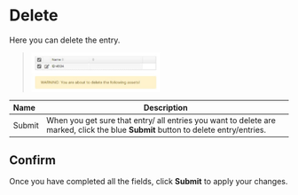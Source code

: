 # Delete


Here you can delete the entry.

><img src="../../../../images/module-overview4.jpg" alt="module-overview4" style="width: 50%; display: block"></a>

**Name** | **Description** 
:--- | ---
Submit | When you get sure that entry/ all entries you want to delete are marked, click the blue **Submit** button to delete entry/entries.

## Confirm 

Once you have completed all the fields, click **Submit** to apply your changes.